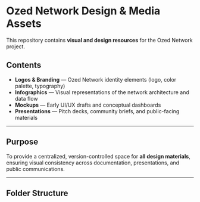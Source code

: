 # Ozed Network Design & Media Assets

This repository contains **visual and design resources** for the Ozed Network project.


##  Contents
- **Logos & Branding** — Ozed Network identity elements (logo, color palette, typography)
- **Infographics** — Visual representations of the network architecture and data flow
- **Mockups** — Early UI/UX drafts and conceptual dashboards
- **Presentations** — Pitch decks, community briefs, and public-facing materials

---

##  Purpose
To provide a centralized, version-controlled space for **all design materials**, ensuring visual consistency across documentation, presentations, and public communications.

---

##  Folder Structure
